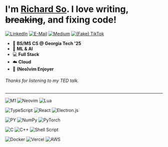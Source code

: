 # I'm [Richard So](https://rso.vercel.app). I love writing, ~~breaking~~, and fixing code!

<!-- <a href="https://github.com/richardso21"><img src="https://github-readme-stats.vercel.app/api?username=richardso21&show_icons=true&theme=algolia&hide=prs,issues" /></a>
<img src="https://github-readme-stats.vercel.app/api/top-langs/?username=richardso21&exclude_repo=GTAgency-OCR&layout=compact&theme=algolia" /> -->

<!-- #### My Links -->
[![LinkedIn](https://img.shields.io/badge/LinkedIn-0077B5?style=for-the-badge&logo=linkedin&logoColor=white)](https://linkedin.com/in/richardso21)
[![E-Mail](https://img.shields.io/badge/Gmail-D14836?style=for-the-badge&logo=gmail&logoColor=white)](mailto:richardso2021@gmail.com)
[![Medium](https://img.shields.io/badge/Medium-12100E?style=for-the-badge&logo=medium&logoColor=white)](https://richardso21.medium.com)
[![(Fake) TikTok](https://img.shields.io/badge/TikTok-000000?style=for-the-badge&logo=tiktok&logoColor=white)](https://youtu.be/dQw4w9WgXcQ)

 - 🐝 **BS/MS CS @ Georgia Tech '25**
 - 🧪 **ML & AI**
 - 💻 **Full Stack**
 - ☁️  **Cloud**
 - 🖖 **(Neo)vim Enjoyer**

###### _Thanks for listening to my TED talk._

---

![M1](https://img.shields.io/badge/apple%20silicon-333333?style=for-the-badge&logo=apple&logoColor=white)
![Neovim](https://img.shields.io/badge/NeoVim-%2357A143.svg?&style=for-the-badge&logo=neovim&logoColor=white)
![Lua](https://img.shields.io/badge/lua-%232C2D72.svg?style=for-the-badge&logo=lua&logoColor=white)

![TypeScript](https://img.shields.io/badge/typescript-%23007ACC.svg?style=for-the-badge&logo=typescript&logoColor=white)
![React](https://img.shields.io/badge/React-20232A?style=for-the-badge&logo=react&logoColor=61DAFB)
![Electron.js](https://img.shields.io/badge/Electron-191970?style=for-the-badge&logo=Electron&logoColor=white)

![PY](https://img.shields.io/badge/Python-14354C?style=for-the-badge&logo=python&logoColor=white)
![NumPy](https://img.shields.io/badge/numpy-%23013243.svg?style=for-the-badge&logo=numpy&logoColor=white)
![PyTorch](https://img.shields.io/badge/PyTorch-%23EE4C2C.svg?style=for-the-badge&logo=PyTorch&logoColor=white)

![C](https://img.shields.io/badge/c-%2300599C.svg?style=for-the-badge&logo=c&logoColor=white)
![C++](https://img.shields.io/badge/c++-%2300599C.svg?style=for-the-badge&logo=c%2B%2B&logoColor=white)
![Shell Script](https://img.shields.io/badge/shell_script-%23121011.svg?style=for-the-badge&logo=gnu-bash&logoColor=white)

![Docker](https://img.shields.io/badge/docker-%230db7ed.svg?style=for-the-badge&logo=docker&logoColor=white)
![Vercel](https://img.shields.io/badge/vercel-%23000000.svg?style=for-the-badge&logo=vercel&logoColor=white)
![AWS](https://img.shields.io/badge/AWS-%23FF9900.svg?style=for-the-badge&logo=amazon-aws&logoColor=white)
